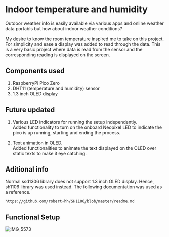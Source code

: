 # Indoor temperature and humidity

Outdoor weather info is easily available via various apps and online weather data portabls but how about indoor weather conditions?

My desire to know the room temperature inspired me to take on this project. For simplicity and ease a display was added to read through the data. This is a very basic project where data is read from the sensor and the corresponding reading is displayed on the screen.

## Components used

1. RaspberryPi Pico Zero
2. DHT11 (temperature and humidity) sensor
3. 1.3 inch OLED display

## Future updated

1. Various LED indicators for running the setup independently.<br>
   Added functionality to turn on the onboard Neopixel LED to indicate the pico is up running, starting and ending the process.

2. Text animation in OLED.<br>
   Added functionalities to animate the text displayed on the OLED over static texts to make it eye catching.

## Aditional info

Normal ssd1306 library does not support 1.3 inch OLED display. Hence, sh1106 library was used instead. The following documentation was used as a reference.

    https://github.com/robert-hh/SH1106/blob/master/readme.md

## Functional Setup

![IMG_5573](https://github.com/user-attachments/assets/03bca2ae-bb8f-4d51-a7ea-0c895c9da09b)
